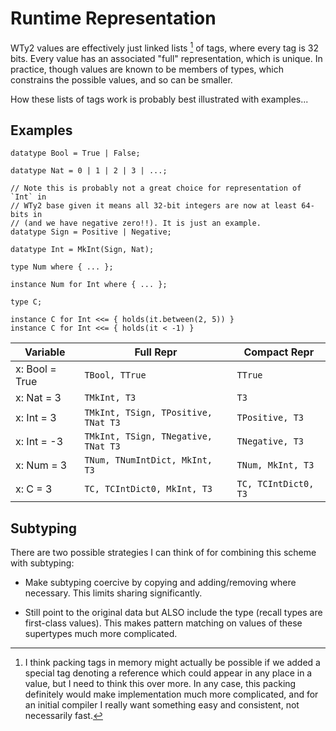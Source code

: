 # Runtime Representation

WTy2 values are effectively just linked lists [^note] of tags, where every tag is 32 bits. Every value has an associated "full" representation, which is unique. In practice, though values are known to be members of types, which constrains the possible values, and so can be smaller.

How these lists of tags work is probably best illustrated with examples...

## Examples

```WTy2
datatype Bool = True | False;

datatype Nat = 0 | 1 | 2 | 3 | ...;

// Note this is probably not a great choice for representation of `Int` in
// WTy2 base given it means all 32-bit integers are now at least 64-bits in
// (and we have negative zero!!). It is just an example.
datatype Sign = Positive | Negative;

datatype Int = MkInt(Sign, Nat);

type Num where { ... };

instance Num for Int where { ... };

type C;

instance C for Int <<= { holds(it.between(2, 5)) }
instance C for Int <<= { holds(it < -1) }
```

| Variable       | Full Repr                           | Compact Repr         |
| -------------- | ----------------------------------- | -------------------- |
| x: Bool = True | `TBool, TTrue`                      | `TTrue`              |
| x: Nat = 3     | `TMkInt, T3`                        | `T3`                 |
| x: Int = 3     | `TMkInt, TSign, TPositive, TNat T3` | `TPositive, T3`      |
| x: Int = -3    | `TMkInt, TSign, TNegative, TNat T3` | `TNegative, T3`      |
| x: Num = 3     | `TNum, TNumIntDict, MkInt, T3`      | `TNum, MkInt, T3`    |
| x: C = 3       | `TC, TCIntDict0, MkInt, T3`         | `TC, TCIntDict0, T3` |

## Subtyping

There are two possible strategies I can think of for combining this scheme with subtyping:

- Make subtyping coercive by copying and adding/removing where necessary. This limits sharing significantly.

- Still point to the original data but ALSO include the type (recall types are first-class values). This makes pattern matching on values of these supertypes much more complicated.

[^note]:
    I think packing tags in memory might actually be possible if we added a special tag denoting a reference which could appear in any place in a value, but I need to think this over more.
    In any case, this packing definitely would make implementation much more complicated, and for an initial compiler I really want something easy and consistent, not necessarily fast.
